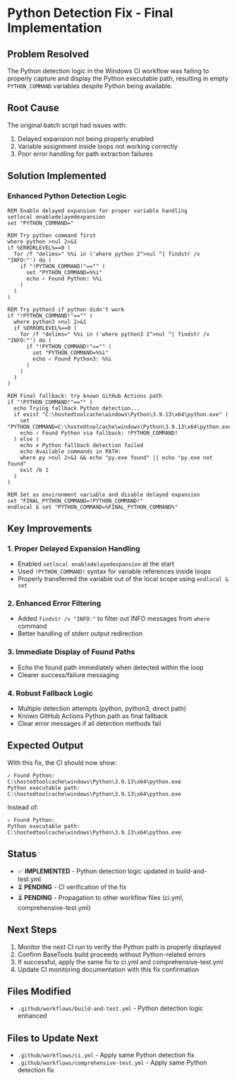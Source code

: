 # Python Detection Fix - Final Implementation

## Problem Resolved
The Python detection logic in the Windows CI workflow was failing to properly capture and display the Python executable path, resulting in empty `PYTHON_COMMAND` variables despite Python being available.

## Root Cause
The original batch script had issues with:
1. Delayed expansion not being properly enabled
2. Variable assignment inside loops not working correctly
3. Poor error handling for path extraction failures

## Solution Implemented

### Enhanced Python Detection Logic
```batch
REM Enable delayed expansion for proper variable handling
setlocal enabledelayedexpansion
set "PYTHON_COMMAND="

REM Try python command first
where python >nul 2>&1
if %ERRORLEVEL%==0 (
  for /f "delims=" %%i in ('where python 2^>nul ^| findstr /v "INFO:"') do (
    if "!PYTHON_COMMAND!"=="" (
      set "PYTHON_COMMAND=%%i"
      echo ✓ Found Python: %%i
    )
  )
)

REM Try python3 if python didn't work
if "!PYTHON_COMMAND!"=="" (
  where python3 >nul 2>&1
  if %ERRORLEVEL%==0 (
    for /f "delims=" %%i in ('where python3 2^>nul ^| findstr /v "INFO:"') do (
      if "!PYTHON_COMMAND!"=="" (
        set "PYTHON_COMMAND=%%i"
        echo ✓ Found Python3: %%i
      )
    )
  )
)

REM Final fallback: try known GitHub Actions path
if "!PYTHON_COMMAND!"=="" (
  echo Trying fallback Python detection...
  if exist "C:\hostedtoolcache\windows\Python\3.9.13\x64\python.exe" (
    set "PYTHON_COMMAND=C:\hostedtoolcache\windows\Python\3.9.13\x64\python.exe"
    echo ✓ Found Python via fallback: !PYTHON_COMMAND!
  ) else (
    echo ✗ Python fallback detection failed
    echo Available commands in PATH:
    where py >nul 2>&1 && echo "py.exe found" || echo "py.exe not found"
    exit /b 1
  )
)

REM Set as environment variable and disable delayed expansion
set "FINAL_PYTHON_COMMAND=!PYTHON_COMMAND!"
endlocal & set "PYTHON_COMMAND=%FINAL_PYTHON_COMMAND%"
```

## Key Improvements

### 1. Proper Delayed Expansion Handling
- Enabled `setlocal enabledelayedexpansion` at the start
- Used `!PYTHON_COMMAND!` syntax for variable references inside loops
- Properly transferred the variable out of the local scope using `endlocal & set`

### 2. Enhanced Error Filtering
- Added `findstr /v "INFO:"` to filter out INFO messages from `where` command
- Better handling of stderr output redirection

### 3. Immediate Display of Found Paths
- Echo the found path immediately when detected within the loop
- Clearer success/failure messaging

### 4. Robust Fallback Logic
- Multiple detection attempts (python, python3, direct path)
- Known GitHub Actions Python path as final fallback
- Clear error messages if all detection methods fail

## Expected Output
With this fix, the CI should now show:
```
✓ Found Python: C:\hostedtoolcache\windows\Python\3.9.13\x64\python.exe
Python executable path: C:\hostedtoolcache\windows\Python\3.9.13\x64\python.exe
```

Instead of:
```
✓ Found Python: 
Python executable path: C:\hostedtoolcache\windows\Python\3.9.13\x64\python.exe
```

## Status
- ✅ **IMPLEMENTED** - Python detection logic updated in build-and-test.yml
- ⏳ **PENDING** - CI verification of the fix
- ⏳ **PENDING** - Propagation to other workflow files (ci.yml, comprehensive-test.yml)

## Next Steps
1. Monitor the next CI run to verify the Python path is properly displayed
2. Confirm BaseTools build proceeds without Python-related errors
3. If successful, apply the same fix to ci.yml and comprehensive-test.yml
4. Update CI monitoring documentation with this fix confirmation

## Files Modified
- `.github/workflows/build-and-test.yml` - Python detection logic enhanced

## Files to Update Next
- `.github/workflows/ci.yml` - Apply same Python detection fix
- `.github/workflows/comprehensive-test.yml` - Apply same Python detection fix
